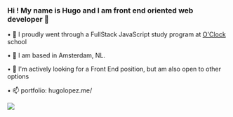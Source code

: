 ### Hi ! My name is Hugo and I am front end oriented web developer 👋


• 🔭 I proudly went through a FullStack JavaScript study program at [O'Clock](https://oclock.io) school

• 🌱 I am based in Amsterdam, NL.

• 👯 I'm actively looking for a Front End position, but am also open to other options

• 📫 portfolio: hugolopez.me/

<img src="https://cdn.jsdelivr.net/gh/devicons/devicon/icons/typescript/typescript-plain.svg" />
